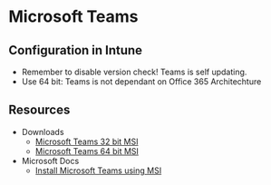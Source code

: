 # Microsoft Teams
## Configuration in Intune
* Remember to disable version check! Teams is self updating.
* Use 64 bit: Teams is not dependant on Office 365 Architechture

## Resources
* Downloads
	* [Microsoft Teams 32 bit MSI](http://aka.ms/teams32bitmsi)
	* [Microsoft Teams 64 bit MSI](http://aka.ms/teams64bitmsi)
* Microsoft Docs
	* [Install Microsoft Teams using MSI](https://docs.microsoft.com/en-us/MicrosoftTeams/msi-deployment)
